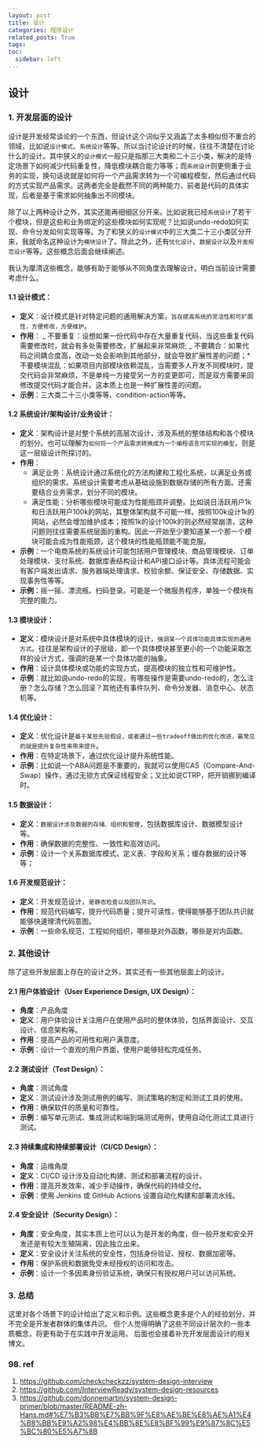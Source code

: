 ```yaml
---
layout: post
title: 设计
categories: 程序设计
related_posts: True
tags:
toc:
  sidebar: left
---
```


## 设计

### 1. 开发层面的设计

设计是开发经常谈论的一个东西，但设计这个词似乎又涵盖了太多相似但不重合的领域，比如说`设计模式`、`系统设计`等等。所以当讨论设计的时候，往往不清楚在讨论什么的设计。其中狭义的`设计模式`一般只是指那三大类和二十三小类，解决的是特定场景下如何减少代码重复性，降低模块耦合能力等等；而`系统设计`则更侧重于业务的实现，换句话说就是如何将一个产品需求转为一个可编程模型，然后通过代码的方式实现产品需求。这两者完全是截然不同的两种能力，前者是代码的具体实现，后者是基于需求如何抽象出不同模块。

除了以上两种设计之外，其实还能再细细区分开来。比如说我已经`系统设计`了若干个模块，但是这些和业务绑定的这些模块如何实现呢？比如说undo-redo如何实现、命令分发如何实现等等。为了和狭义的`设计模式`中的三大类二十三小类区分开来，我就命名这种设计为`模块设计`了。除此之外，还有`优化设计`、`数据设计`以及`开发规范设计`等等。这些概念后面会继续阐述。

我认为厘清这些概念，能够有助于能够从不同角度去理解设计。明白当前设计需要考虑什么。

#### 1.1 **设计模式**：

- **定义**：设计模式是针对特定问题的通用解决方案，`旨在提高系统的灵活性和可扩展性，方便修改，方便维护`。
- **作用**：
  _ 不要重复：设想如果一份代码中存在大量重复代码，当这些重复代码需要修改时，就会有多处需要修改，扩展起来非常麻烦;
  _ 不要耦合：如果代码之间耦合度高，改动一处会影响到其他部分，就会导致扩展性差的问题；\* 不要模块混乱：如果项目内部模块依赖混乱，当需要多人开发不同模块时，提交代码会非常麻烦，不是单纯一方接受另一方的变更即可，而是双方需要来回修改提交代码才能合并。这本质上也是一种扩展性差的问题。
- **示例**：三大类二十三小类等等、condition-action等等。

#### 1.2 **系统设计/架构设计/业务设计**：

- **定义**：架构设计是对整个系统的高层次设计，涉及系统的整体结构和各个模块的划分。也可以理解为`如何将一个产品需求转换成为一个编程语言可实现的模型`，则是这一层级设计所探讨的。
- **作用**：
  - 满足业务：系统设计通过系统化的方法构建和工程化系统，以满足业务或组织的需求。系统设计需要考虑从基础设施到数据存储的所有方面。还需要结合业务需求，划分不同的模块。
  - 满足性能：分析哪些模块可能成为性能瓶颈并调整。比如说日活跃用户1k和日活跃用户100k的网站，其整体架构就不可能一样。按照100k设计1k的网站，必然会增加维护成本；按照1k的设计100k的则必然经常崩溃，这种问题则往往需要系统层面的重构。因此一开始至少要知道某一个那一个模块可能会成为性能瓶颈，这个模块的性能瓶颈能不能克服。
- **示例**：一个电商系统的系统设计可能包括用户管理模块、商品管理模块、订单处理模块、支付系统、数据库表结构设计和API接口设计等。具体流程可能会有客户端发出请求、服务器端处理请求、校验余额、保证安全、存储数据、实现事务性等等。
- **示例**：摇一摇、漂流瓶、扫码登录。可能是一个微服务程序，单独一个模块有完整的能力。

#### 1.3 **模块设计**：

- **定义**：模块设计是对系统中具体模块的设计，`强调某一个具体功能具体实现的通用方式`。往往是架构设计的子层级，即一个具体模块甚至更小的一个功能采取怎样的设计方式，强调的是某一个具体功能的抽象。
- **作用**：设计具体模块或功能的实现方式，提高模块的独立性和可维护性。
- **示例**：就比如说undo-redo的实现，有哪些操作是需要undo-redo的，怎么注册？怎么存储？怎么回滚？其他还有事件队列、命令分发器、消息中心、状态机等。

#### 1.4 **优化设计**：

- **定义**：优化设计是`基于某些先验假设，或者通过一些tradeoff做出的优化改进，最常见的就是提升复杂性来带来提升`。
- **作用**：在特定场景下，通过优化设计提升系统性能。
- **示例**：比如说一个ABA问题是不重要的，我就可以使用CAS（Compare-And-Swap）操作，通过无锁方式保证线程安全；又比如说CTRP，把开销挪到编译时。

#### 1.5 **数据设计**：

- **定义**：`数据设计涉及数据的存储、组织和管理`，包括数据库设计、数据模型设计等。
- **作用**：确保数据的完整性、一致性和高效访问。
- **示例**：设计一个关系数据库模式，定义表、字段和关系；缓存数据的设计等等；

#### 1.6 **开发规范设计**：

- **定义**：开发规范设计，`是静态检查以及团队共识`。
- **作用**：规范代码编写，提升代码质量；提升可读性，使得能够基于团队共识就能够快速理清代码意图。
- **示例**：一些命名规范，工程如何组织，哪些是对外函数，哪些是对内函数。

### 2. 其他设计

除了这些开发层面上存在的设计之外，其实还有一些其他层面上的设计。

#### 2.1 **用户体验设计（User Experience Design, UX Design）**：

- **角度**：产品角度
- **定义**：用户体验设计关注用户在使用产品时的整体体验，包括界面设计、交互设计、信息架构等。
- **作用**：提高产品的可用性和用户满意度。
- **示例**：设计一个直观的用户界面，使用户能够轻松完成任务。

#### 2.2 **测试设计（Test Design）**：

- **角度**：测试角度
- **定义**：测试设计涉及测试用例的编写、测试策略的制定和测试工具的使用。
- **作用**：确保软件的质量和可靠性。
- **示例**：编写单元测试、集成测试和端到端测试用例，使用自动化测试工具进行测试。

#### 2.3 **持续集成和持续部署设计（CI/CD Design）**：

- **角度**：运维角度
- **定义**：CI/CD 设计涉及自动化构建、测试和部署流程的设计。
- **作用**：提高开发效率，减少手动操作，确保代码的持续交付。
- **示例**：使用 Jenkins 或 GitHub Actions 设置自动化构建和部署流水线。

#### 2.4 **安全设计（Security Design）**：

- **角度**：安全角度，其实本质上也可以认为是开发的角度，但一般开发和安全开发还是有较大生殖隔离，因此独立出来。
- **定义**：安全设计关注系统的安全性，包括身份验证、授权、数据加密等。
- **作用**：保护系统和数据免受未经授权的访问和攻击。
- **示例**：设计一个多因素身份验证系统，确保只有授权用户可以访问系统。

### 3. 总结

这里对各个场景下的设计给出了定义和示例。这些概念更多是个人的经验划分，并不完全是开发者群体的集体共识。
但个人觉得明确了这些不同设计层次的一些本质概念，将更有助于在实践中开发运用。
后面也会接着补充开发层面设计的相关博文。

### 98. ref

1. https://github.com/checkcheckzz/system-design-interview
2. https://github.com/InterviewReady/system-design-resources
3. https://github.com/donnemartin/system-design-primer/blob/master/README-zh-Hans.md#%E7%B3%BB%E7%BB%9F%E8%AE%BE%E8%AE%A1%E4%B8%BB%E9%A2%98%E4%BB%8E%E8%BF%99%E9%87%8C%E5%BC%80%E5%A7%8B
